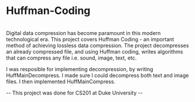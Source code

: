 # Huffman-Coding
\
Digital data compression has become paramount in this modern technological era. This project covers Huffman Coding - an important method of achieving lossless data compression. The project decompresses an already compressed file, and using Huffman coding, writes algorithms that can compress any file i.e. sound, image, text, etc.

I was resposible for implementing decompression, by writing HuffMainDecompress. I made sure I could decompress both text and image files. I then implemented HuffMainCompress. 

-- This project was done for CS201 at Duke University --
